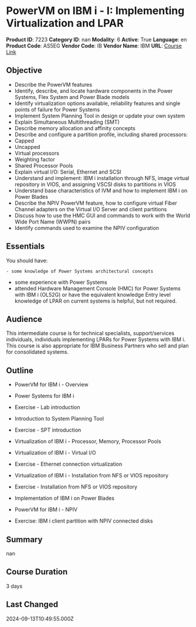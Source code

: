 # PowerVM on IBM i - I: Implementing Virtualization and LPAR

**Product ID**: 7223
**Category ID**: nan
**Modality**: 6
**Active**: True
**Language**: en
**Product Code**: AS5EG
**Vendor Code**: IB
**Vendor Name**: IBM
**URL**: [Course Link](https://www.fastlaneus.com/course/ibm-as5eg)

## Objective
- Describe the PowerVM features
- Identify, describe, and locate hardware components in the Power Systems, Flex System and Power Blade models
- Identify virtualization options available, reliability features and single points of failure for Power Systems
- Implement System Planning Tool in design or update your own system
- Explain Simultaneous Multithreading (SMT)
- Describe memory allocation and affinity concepts
- Describe and configure a partition profile, including shared processors:
- Capped
- Uncapped
- Virtual processors
- Weighting factor
- Shared Processor Pools
- Explain virtual I/O: Serial, Ethernet and SCSI
- Understand and implement: IBM i installation through NFS, image virtual repository in VIOS, and assigning VSCSI disks to partitions in VIOS
- Understand base characteristics of IVM and how to implement IBM i on Power Blades
- Describe the NPIV PowerVM feature, how to configure virtual Fiber Channel adapters on the Virtual I/O Server and client partitions
- Discuss how to use the HMC GUI and commands to work with the World Wide Port Name (WWPN) pairs
- Identify commands used to examine the NPIV configuration

## Essentials
You should have:



	- some knowledge of Power Systems architectural concepts
- some experience with Power Systems
- attended Hardware Management Console (HMC) for Power Systems with IBM i (OL52G) or have the equivalent knowledge
Entry level knowledge of LPAR on current systems is helpful, but not required.

## Audience
This intermediate course is for technical specialists, support/services individuals, individuals implementing LPARs for Power Systems with IBM i. This course is also appropriate for IBM Business Partners who sell and plan for consolidated systems.

## Outline
- PowerVM for IBM i - Overview
- Power Systems for IBM i

- Exercise - Lab introduction
- Introduction to System Planning Tool

- Exercise - SPT introduction
- Virtualization of IBM i - Processor, Memory, Processor Pools
- Virtualization of IBM i - Virtual I/O

- Exercise - Ethernet connection virtualization
- Virtualization of IBM i - Installation from NFS or VIOS repository

- Exercise - Installation from NFS or VIOS repository
- Implementation of IBM i on Power Blades
- PowerVM for IBM i - NPIV

- Exercise: IBM i client partition with NPIV connected disks

## Summary
nan

## Course Duration
3 days

## Last Changed
2024-09-13T10:49:55.000Z
